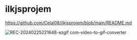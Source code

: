 # ilkjsprojem


https://github.com/Celal08/ilkjsprojem/blob/main/README.md

![REC-20240225221648-ezgif com-video-to-gif-converter](https://github.com/Celal08/ilkjsprojem/assets/155475492/be4e5a30-042c-404a-9885-a2cf93168b57)

